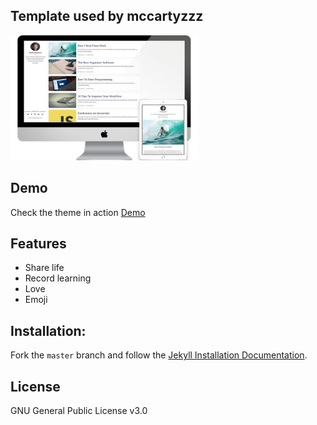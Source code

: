 ## Template used by mccartyzzz

<img src="https://github.com/artemsheludko/flexible-jekyll/blob/master/assets/img/promo-img.jpg" width="300" height="200" /></br>

## Demo

Check the theme in action [Demo](https://artemsheludko.github.io/flexible-jekyll/)

## Features

- Share life
- Record learning
- Love
- Emoji

## Installation:

Fork the ``master`` branch and follow the [Jekyll Installation Documentation](https://jekyllrb.com/docs/installation/).

## License

GNU General Public License v3.0
